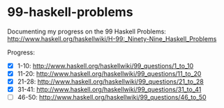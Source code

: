 99-haskell-problems
===================

Documenting my progress on the 99 Haskell Problems:
http://www.haskell.org/haskellwiki/H-99:_Ninety-Nine_Haskell_Problems

Progress:
- [x] 1-10: http://www.haskell.org/haskellwiki/99_questions/1_to_10
- [x] 11-20: http://www.haskell.org/haskellwiki/99_questions/11_to_20
- [x] 21-28: http://www.haskell.org/haskellwiki/99_questions/21_to_28
- [x] 31-41: http://www.haskell.org/haskellwiki/99_questions/31_to_41
- [ ] 46-50: http://www.haskell.org/haskellwiki/99_questions/46_to_50